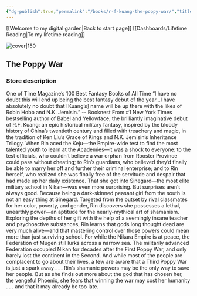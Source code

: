 ```yaml
---
{"dg-publish":true,"permalink":"/books/r-f-kuang-the-poppy-war/","title":"\"The Poppy War\""}
---
```


[[Welcome to my digital garden\|Back to start page]]
[[Dashboards/Lifetime Reading\|To my lifetime reading]]


![cover|150](http://books.google.com/books/content?id=c74wDwAAQBAJ&printsec=frontcover&img=1&zoom=1&edge=curl&source=gbs_api)

## The Poppy War

### Store description

One of Time Magazine’s 100 Best Fantasy Books of All Time “I have no doubt this will end up being the best fantasy debut of the year...I have absolutely no doubt that [Kuang’s] name will be up there with the likes of Robin Hobb and N.K. Jemisin.” -- Booknest From #1 New York Times bestselling author of Babel and Yellowface, the brilliantly imaginative debut of R.F. Kuang: an epic historical military fantasy, inspired by the bloody history of China’s twentieth century and filled with treachery and magic, in the tradition of Ken Liu’s Grace of Kings and N.K. Jemisin’s Inheritance Trilogy. When Rin aced the Keju—the Empire-wide test to find the most talented youth to learn at the Academies—it was a shock to everyone: to the test officials, who couldn’t believe a war orphan from Rooster Province could pass without cheating; to Rin’s guardians, who believed they’d finally be able to marry her off and further their criminal enterprise; and to Rin herself, who realized she was finally free of the servitude and despair that had made up her daily existence. That she got into Sinegard—the most elite military school in Nikan—was even more surprising. But surprises aren’t always good. Because being a dark-skinned peasant girl from the south is not an easy thing at Sinegard. Targeted from the outset by rival classmates for her color, poverty, and gender, Rin discovers she possesses a lethal, unearthly power—an aptitude for the nearly-mythical art of shamanism. Exploring the depths of her gift with the help of a seemingly insane teacher and psychoactive substances, Rin learns that gods long thought dead are very much alive—and that mastering control over those powers could mean more than just surviving school. For while the Nikara Empire is at peace, the Federation of Mugen still lurks across a narrow sea. The militarily advanced Federation occupied Nikan for decades after the First Poppy War, and only barely lost the continent in the Second. And while most of the people are complacent to go about their lives, a few are aware that a Third Poppy War is just a spark away . . . Rin’s shamanic powers may be the only way to save her people. But as she finds out more about the god that has chosen her, the vengeful Phoenix, she fears that winning the war may cost her humanity . . . and that it may already be too late.


```